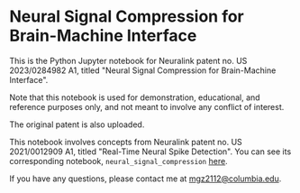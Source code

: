 # Neural Signal Compression for Brain-Machine Interface
This is the Python Jupyter notebook for Neuralink patent no. US 2023/0284982 A1, titled "Neural Signal Compression for Brain-Machine Interface".

Note that this notebook is used for demonstration, educational, and reference purposes only, and not meant to involve any conflict of interest. 

The original patent is also uploaded.

This notebook involves concepts from Neuralink patent no. US 2021/0012909 A1, titled "Real-Time Neural Spike Detection". You can see its corresponding notebook, `neural_signal_compression` [here](https://github.com/michaela10c/neural_spike_detection/). 

If you have any questions, please contact me at mgz2112@columbia.edu.
